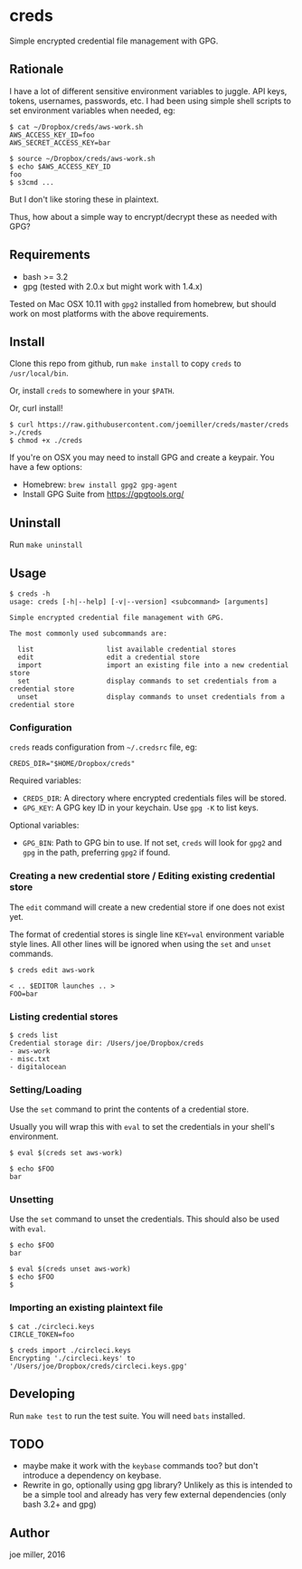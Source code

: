 creds
=====

Simple encrypted credential file management with GPG.

Rationale
---------

I have a lot of different sensitive environment variables to juggle. API keys,
tokens, usernames, passwords, etc. I had been using simple shell scripts to
set environment variables when needed, eg:

```
$ cat ~/Dropbox/creds/aws-work.sh
AWS_ACCESS_KEY_ID=foo
AWS_SECRET_ACCESS_KEY=bar

$ source ~/Dropbox/creds/aws-work.sh
$ echo $AWS_ACCESS_KEY_ID
foo
$ s3cmd ...
```

But I don't like storing these in plaintext.

Thus, how about a simple way to encrypt/decrypt these as needed with GPG?

Requirements
------------

- bash >= 3.2
- gpg (tested with 2.0.x but might work with 1.4.x)

Tested on Mac OSX 10.11 with `gpg2` installed from homebrew, but should work
on most platforms with the above requirements.

Install
-------

Clone this repo from github, run `make install` to copy `creds` to
`/usr/local/bin`.

Or, install `creds` to somewhere in your `$PATH`.

Or, curl install!

```
$ curl https://raw.githubusercontent.com/joemiller/creds/master/creds >./creds
$ chmod +x ./creds
```

If you're on OSX you may need to install GPG and create a keypair.  You have
a few options:

- Homebrew: `brew install gpg2 gpg-agent`
- Install GPG Suite from https://gpgtools.org/

Uninstall
---------

Run `make uninstall`

Usage
-----

```
$ creds -h
usage: creds [-h|--help] [-v|--version] <subcommand> [arguments]

Simple encrypted credential file management with GPG.

The most commonly used subcommands are:

  list                  list available credential stores
  edit                  edit a credential store
  import                import an existing file into a new credential store
  set                   display commands to set credentials from a credential store
  unset                 display commands to unset credentials from a credential store
```

### Configuration

`creds` reads configuration from `~/.credsrc` file, eg:

```
CREDS_DIR="$HOME/Dropbox/creds"
```

Required variables:

- `CREDS_DIR`: A directory where encrypted credentials files will be stored.
- `GPG_KEY`: A GPG key ID in your keychain. Use `gpg -K` to list keys.

Optional variables:

- `GPG_BIN`: Path to GPG bin to use. If not set, `creds` will look for `gpg2`
   and `gpg` in the path, preferring `gpg2` if found.

### Creating a new credential store / Editing existing credential store

The `edit` command will create a new credential store if one does not exist yet.

The format of credential stores is single line `KEY=val` environment variable
style lines. All other lines will be ignored when using the `set` and `unset`
commands.

```
$ creds edit aws-work

< .. $EDITOR launches .. >
FOO=bar
```

### Listing credential stores

```
$ creds list
Credential storage dir: /Users/joe/Dropbox/creds
- aws-work
- misc.txt
- digitalocean
```

### Setting/Loading

Use the `set` command to print the contents of a credential store.

Usually you will wrap this with `eval` to set the credentials in your shell's
environment.

```
$ eval $(creds set aws-work)

$ echo $FOO
bar
```

### Unsetting

Use the `set` command to unset the credentials. This should also be used
with `eval`.

```
$ echo $FOO
bar

$ eval $(creds unset aws-work)
$ echo $FOO
$
```

### Importing an existing plaintext file

```
$ cat ./circleci.keys
CIRCLE_TOKEN=foo

$ creds import ./circleci.keys
Encrypting './circleci.keys' to '/Users/joe/Dropbox/creds/circleci.keys.gpg'
```

Developing
----------

Run `make test` to run the test suite. You will need `bats` installed.

TODO
----

- maybe make it work with the `keybase` commands too? but don't introduce a
  dependency on keybase.
- Rewrite in go, optionally using gpg library? Unlikely as this is intended to
  be a simple tool and already has very few external dependencies (only bash
  3.2+ and gpg)

Author
------

joe miller, 2016
